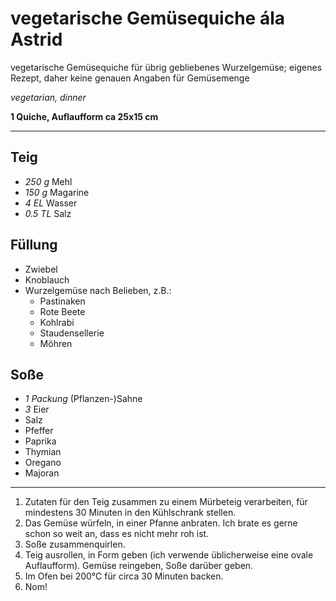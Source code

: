 # vegetarische Gemüsequiche ála Astrid

vegetarische Gemüsequiche für übrig gebliebenes Wurzelgemüse; eigenes Rezept, daher keine genauen Angaben für Gemüsemenge

*vegetarian, dinner*

**1 Quiche, Auflaufform ca 25x15 cm**

---

## Teig
- *250 g* Mehl
- *150 g* Magarine
- *4 EL* Wasser
- *0.5 TL* Salz

## Füllung
- Zwiebel
- Knoblauch
- Wurzelgemüse nach Belieben, z.B.:
    - Pastinaken
    - Rote Beete
    - Kohlrabi
    - Staudensellerie
    - Möhren

## Soße
- *1 Packung* (Pflanzen-)Sahne
- *3* Eier
- Salz
- Pfeffer
- Paprika
- Thymian
- Oregano
- Majoran

---

1. Zutaten für den Teig zusammen zu einem Mürbeteig verarbeiten, für mindestens 30 Minuten in den Kühlschrank stellen.
2. Das Gemüse würfeln, in einer Pfanne anbraten. Ich brate es gerne schon so weit an, dass es nicht mehr roh ist.
3. Soße zusammenquirlen.
4. Teig ausrollen, in Form geben (ich verwende üblicherweise eine ovale Auflaufform). Gemüse reingeben, Soße darüber geben.
5. Im Ofen bei 200°C für circa 30 Minuten backen.
6. Nom!
